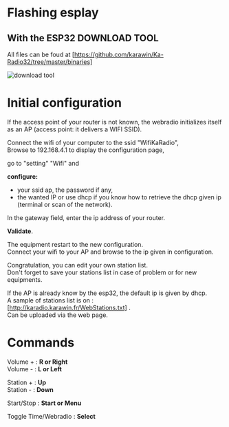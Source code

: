 #  Flashing esplay 

## With the ESP32 DOWNLOAD TOOL

All files can be foud at [https://github.com/karawin/Ka-Radio32/tree/master/binaries]

![download tool](http://karadio.karawin.fr/images/esplay.jpg)

# Initial configuration

If the access point of your router is not known, the webradio initializes itself as an AP (access point: it delivers a WIFI SSID).  
 
Connect the wifi of your computer to the ssid "WifiKaRadio",  
Browse to 192.168.4.1 to display the configuration page, 
 
go to "setting" "Wifi" and  

**configure:**  
* your ssid ap, the password if any, 
* the wanted IP or use dhcp if you know how to retrieve the dhcp given ip (terminal or scan of the network).  

In the gateway field, enter the ip address of your router. 
 
**Validate**.  

The equipment restart to the new configuration.  
Connect your wifi to your AP and browse to the ip given in configuration. 
 
Congratulation, you can edit your own station list.  
Don't forget to save your stations list in case of problem or for new equipments.

If the AP is already know by the esp32, the default ip is given by dhcp.  
A sample of stations list is on :  
[http://karadio.karawin.fr/WebStations.txt] .  
Can be uploaded via the web page.


# Commands

Volume + : **R or Right**  
Volume - : **L or Left**

Station + : **Up**  
Station - : **Down**

Start/Stop : **Start or Menu**  

Toggle Time/Webradio : **Select**
   